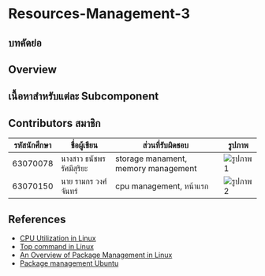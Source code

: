 # Resources-Management-3
## บทคัดย่อ

## Overview

## เนื้อหาสำหรับแต่ละ Subcomponent

## Contributors สมาชิก 

| รหัสนักศึกษา    | ชื่อผู้เขียน     | ส่วนที่รับผิดชอบ  | รูปภาพ |
|------------|---------------|------------------|---------|
| 63070078   | นางสาว ธนัชพร รัศมีสุริยะ  | storage manament, memory management | ![รูปภาพ1](link-to-image1) |
| 63070150   | นาย รามกร วงศ์จันทร์  | cpu management, หน้าแรก | ![รูปภาพ2](link-to-image2) |


## References

* [CPU Utilization in Linux](https://phoenixnap.com/kb/check-cpu-usage-load-linux#ftoc-heading-6)
* [Top command in Linux](https://phoenixnap.com/kb/top-command-in-linux)
* [An Overview of Package Management in Linux](https://www.linode.com/docs/guides/linux-package-management-overview/)
* [Package management Ubuntu](https://ubuntu.com/server/docs/package-management)

